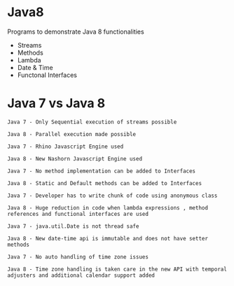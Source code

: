 # Java8
Programs to demonstrate Java 8 functionalities
* Streams
* Methods
* Lambda
* Date & Time
* Functonal Interfaces

# Java 7 vs Java 8

    Java 7 - Only Sequential execution of streams possible

    Java 8 - Parallel execution made possible

    Java 7 - Rhino Javascript Engine used

    Java 8 - New Nashorn Javascript Engine used

    Java 7 - No method implementation can be added to Interfaces

    Java 8 - Static and Default methods can be added to Interfaces

    Java 7 - Developer has to write chunk of code using anonymous class

    Java 8 - Huge reduction in code when lambda expressions , method references and functional interfaces are used

    Java 7 - java.util.Date is not thread safe

    Java 8 - New date-time api is immutable and does not have setter methods

    Java 7 - No auto handling of time zone issues

    Java 8 - Time zone handling is taken care in the new API with temporal adjusters and additional calendar support added

